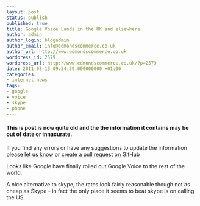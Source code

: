 ```yaml
---
layout: post
status: publish
published: true
title: Google Voice Lands in the UK and elsewhere
author: admin
author_login: blogadmin
author_email: info@edmondscommerce.co.uk
author_url: http://www.edmondscommerce.co.uk
wordpress_id: 2579
wordpress_url: http://www.edmondscommerce.co.uk/?p=2579
date: 2011-08-15 09:34:59.000000000 +01:00
categories:
- internet news
tags:
- google
- voice
- skype
- phone
---
```

<div class="oldpost"><h4>This is post is now quite old and the the information it contains may be out of date or innacurate.</h4>
<p>
If you find any errors or have any suggestions to update the information <a href="http://edmondscommerce.github.io/contact-us/index.html">please let us know</a>
or <a href="https://github.com/edmondscommerce/edmondscommerce.github.io">create a pull request on GitHub</a>
</p>
</div>
Looks like Google have finally rolled out Google Voice to the rest of the world.

A nice alternative to skype, the rates look fairly reasonable though not as cheap as Skype - in fact the only place it seems to beat skype is on calling the US.
